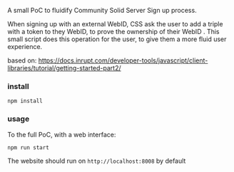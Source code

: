 
A small PoC to fluidify Community Solid Server Sign up process.

When signing up with an external WebID, CSS ask the user to add a triple with a token to they WebID, to prove the ownership of their WebID .  This small script does this operation for the user, to give them a more fluid user experience.

based on:
https://docs.inrupt.com/developer-tools/javascript/client-libraries/tutorial/getting-started-part2/


### install 
```
npm install
```

### usage
To the full PoC, with a web interface:
```
npm run start
```
The website should run on `http://localhost:8008` by default


